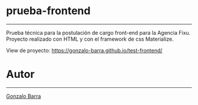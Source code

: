 prueba-frontend
=========
---
Prueba técnica para la postulación de cargo front-end para la Agencia Fixu. Proyecto realizado con HTML y con el framework de css Materialize.

View de proyecto:
https://gonzalo-barra.github.io/test-frontend/


Autor
=========
---
[Gonzalo Barra](https://github.com/Gonzalo-Barra)
